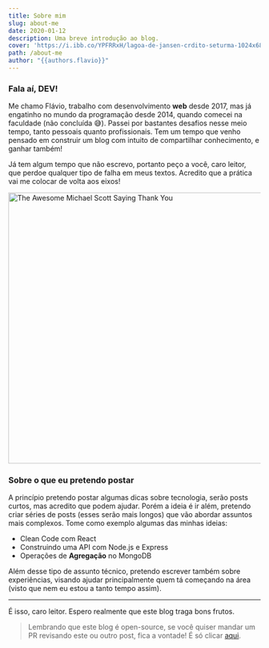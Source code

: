 ```yaml
---
title: Sobre mim
slug: about-me
date: 2020-01-12
description: Uma breve introdução ao blog. 
cover: 'https://i.ibb.co/YPFRRxH/lagoa-de-jansen-crdito-seturma-1024x685.jpg'
path: /about-me
author: "{{authors.flavio}}"
---
```


### Fala aí, DEV!

Me chamo Flávio, trabalho com desenvolvimento **web** desde 2017, mas já engatinho no mundo da programação
desde 2014, quando comecei na faculdade (não concluída 😅). Passei por bastantes desafios nesse meio tempo, tanto
pessoais quanto profissionais. Tem um tempo que venho pensado em construir um blog com intuito de compartilhar
conhecimento, e ganhar também!

Já tem algum tempo que não escrevo, portanto peço a você, caro leitor, que perdoe qualquer tipo de falha em meus
textos. Acredito que a prática vai me colocar de volta aos eixos!

<img
    src="https://media.giphy.com/media/5xtDarmwsuR9sDRObyU/giphy.gif"
    alt="The Awesome Michael Scott Saying Thank You"
    style="display: block;margin: 0 auto;width: 540px;"
/>

### Sobre o que eu pretendo postar

A princípio pretendo postar algumas dicas sobre tecnologia, serão posts curtos, mas acredito que podem ajudar. Porém a ideia
é ir além, pretendo criar séries de posts (esses serão mais longos) que vão abordar assuntos mais complexos. Tome como exemplo
algumas das minhas ideias:

* Clean Code com React
* Construindo uma API com Node.js e Express
* Operações de **Agregação** no MongoDB

Além desse tipo de assunto técnico, pretendo escrever também sobre experiências, visando ajudar principalmente quem tá começando
na área (visto que nem eu estou a tanto tempo assim).

____

É isso, caro leitor. Espero realmente que este blog traga bons frutos.

> Lembrando que este blog é open-source, se você quiser mandar um PR revisando este ou outro
> post, fica a vontade! É só clicar [aqui](https://github.com/flavioribeirojr/bdu).